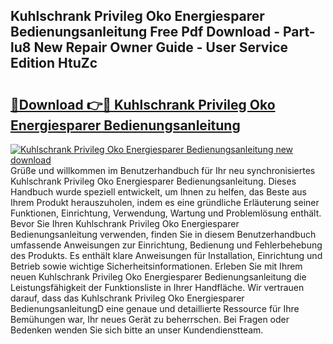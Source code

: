 ## Kuhlschrank Privileg Oko Energiesparer Bedienungsanleitung Free Pdf Download - Part-lu8 New Repair Owner Guide - User Service Edition HtuZc

# <h2><a href="http://df2kst.blite.top/?on=Kuhlschrank+Privileg+Oko+Energiesparer+Bedienungsanleitung">🔗Download 👉🔴 Kuhlschrank Privileg Oko Energiesparer Bedienungsanleitung</a></h2>

[![Kuhlschrank Privileg Oko Energiesparer Bedienungsanleitung new download](https://i.imgur.com/lujVjoI.png)](http://df2kst.blite.top/?on=Kuhlschrank+Privileg+Oko+Energiesparer+Bedienungsanleitung)
Grüße und willkommen im Benutzerhandbuch für Ihr neu synchronisiertes Kuhlschrank Privileg Oko Energiesparer Bedienungsanleitung. Dieses Handbuch wurde speziell entwickelt, um Ihnen zu helfen, das Beste aus Ihrem Produkt herauszuholen, indem es eine gründliche Erläuterung seiner Funktionen, Einrichtung, Verwendung, Wartung und Problemlösung enthält. Bevor Sie Ihren Kuhlschrank Privileg Oko Energiesparer Bedienungsanleitung verwenden, finden Sie in diesem Benutzerhandbuch umfassende Anweisungen zur Einrichtung, Bedienung und Fehlerbehebung des Produkts. Es enthält klare Anweisungen für Installation, Einrichtung und Betrieb sowie wichtige Sicherheitsinformationen. Erleben Sie mit Ihrem neuen Kuhlschrank Privileg Oko Energiesparer Bedienungsanleitung die Leistungsfähigkeit der Funktionsliste in Ihrer Handfläche. Wir vertrauen darauf, dass das Kuhlschrank Privileg Oko Energiesparer BedienungsanleitungD eine genaue und detaillierte Ressource für Ihre Bemühungen war, Ihr neues Gerät zu beherrschen. Bei Fragen oder Bedenken wenden Sie sich bitte an unser Kundendienstteam.
